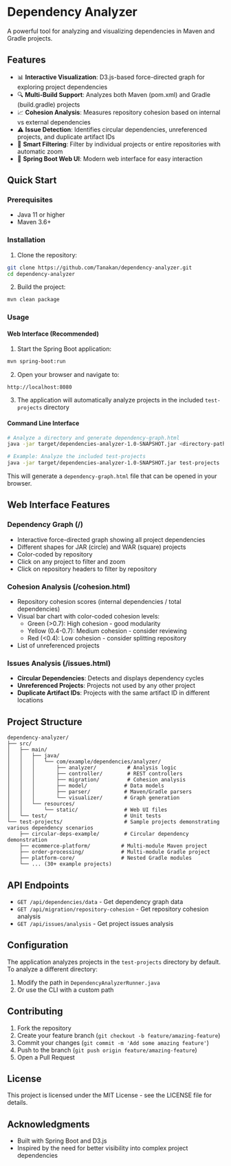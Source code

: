 # Dependency Analyzer

A powerful tool for analyzing and visualizing dependencies in Maven and Gradle projects.

## Features

- 📊 **Interactive Visualization**: D3.js-based force-directed graph for exploring project dependencies
- 🔍 **Multi-Build Support**: Analyzes both Maven (pom.xml) and Gradle (build.gradle) projects
- 📈 **Cohesion Analysis**: Measures repository cohesion based on internal vs external dependencies
- ⚠️ **Issue Detection**: Identifies circular dependencies, unreferenced projects, and duplicate artifact IDs
- 🎯 **Smart Filtering**: Filter by individual projects or entire repositories with automatic zoom
- 🚀 **Spring Boot Web UI**: Modern web interface for easy interaction

## Quick Start

### Prerequisites

- Java 11 or higher
- Maven 3.6+

### Installation

1. Clone the repository:
```bash
git clone https://github.com/Tanakan/dependency-analyzer.git
cd dependency-analyzer
```

2. Build the project:
```bash
mvn clean package
```

### Usage

#### Web Interface (Recommended)

1. Start the Spring Boot application:
```bash
mvn spring-boot:run
```

2. Open your browser and navigate to:
```
http://localhost:8080
```

3. The application will automatically analyze projects in the included `test-projects` directory

#### Command Line Interface

```bash
# Analyze a directory and generate dependency-graph.html
java -jar target/dependencies-analyzer-1.0-SNAPSHOT.jar <directory-path>

# Example: Analyze the included test-projects
java -jar target/dependencies-analyzer-1.0-SNAPSHOT.jar test-projects
```

This will generate a `dependency-graph.html` file that can be opened in your browser.

## Web Interface Features

### Dependency Graph (/)

- Interactive force-directed graph showing all project dependencies
- Different shapes for JAR (circle) and WAR (square) projects
- Color-coded by repository
- Click on any project to filter and zoom
- Click on repository headers to filter by repository

### Cohesion Analysis (/cohesion.html)

- Repository cohesion scores (internal dependencies / total dependencies)
- Visual bar chart with color-coded cohesion levels:
  - Green (>0.7): High cohesion - good modularity
  - Yellow (0.4-0.7): Medium cohesion - consider reviewing
  - Red (<0.4): Low cohesion - consider splitting repository
- List of unreferenced projects

### Issues Analysis (/issues.html)

- **Circular Dependencies**: Detects and displays dependency cycles
- **Unreferenced Projects**: Projects not used by any other project
- **Duplicate Artifact IDs**: Projects with the same artifact ID in different locations

## Project Structure

```
dependency-analyzer/
├── src/
│   ├── main/
│   │   ├── java/
│   │   │   └── com/example/dependencies/analyzer/
│   │   │       ├── analyzer/          # Analysis logic
│   │   │       ├── controller/        # REST controllers
│   │   │       ├── migration/         # Cohesion analysis
│   │   │       ├── model/            # Data models
│   │   │       ├── parser/           # Maven/Gradle parsers
│   │   │       └── visualizer/       # Graph generation
│   │   └── resources/
│   │       └── static/               # Web UI files
│   └── test/                         # Unit tests
└── test-projects/                    # Sample projects demonstrating various dependency scenarios
    ├── circular-deps-example/        # Circular dependency demonstration
    ├── ecommerce-platform/          # Multi-module Maven project
    ├── order-processing/            # Multi-module Gradle project
    ├── platform-core/               # Nested Gradle modules
    └── ... (30+ example projects)
```

## API Endpoints

- `GET /api/dependencies/data` - Get dependency graph data
- `GET /api/migration/repository-cohesion` - Get repository cohesion analysis
- `GET /api/issues/analysis` - Get project issues analysis

## Configuration

The application analyzes projects in the `test-projects` directory by default. To analyze a different directory:

1. Modify the path in `DependencyAnalyzerRunner.java`
2. Or use the CLI with a custom path

## Contributing

1. Fork the repository
2. Create your feature branch (`git checkout -b feature/amazing-feature`)
3. Commit your changes (`git commit -m 'Add some amazing feature'`)
4. Push to the branch (`git push origin feature/amazing-feature`)
5. Open a Pull Request

## License

This project is licensed under the MIT License - see the LICENSE file for details.

## Acknowledgments

- Built with Spring Boot and D3.js
- Inspired by the need for better visibility into complex project dependencies